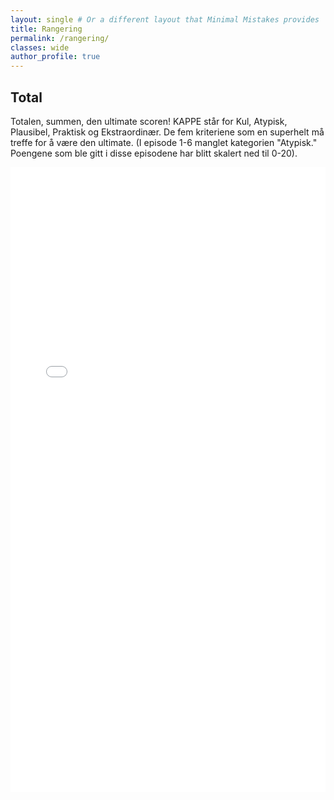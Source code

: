 ```yaml
---
layout: single # Or a different layout that Minimal Mistakes provides 
title: Rangering
permalink: /rangering/ 
classes: wide
author_profile: true
---
```


<style>
.responsive-iframe {
    position: relative;
    overflow: hidden;
    padding-top: 65%; /* Adjust the padding-top value based on the iframe's aspect ratio (height/width*100) */
}
.responsive-iframe iframe {
    position: absolute;
    top: 0;
    left: 0;
    width: 100%;
    height: 100%;
}
</style>

## Total

Totalen, summen, den ultimate scoren! KAPPE står for Kul, Atypisk, Plausibel, Praktisk og Ekstraordinær. De fem kriteriene som en superhelt må treffe for å være den ultimate.
(I episode 1-6 manglet kategorien "Atypisk." Poengene som ble gitt i disse episodene har blitt skalert ned til 0-20).

<iframe src="/assets/charts/total.html" width="100%" height="1000" frameborder="0"></iframe>

